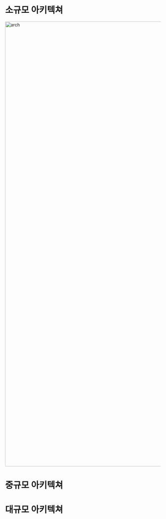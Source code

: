 # 소규모 아키텍쳐
<img width="1440" alt="arch" src="https://user-images.githubusercontent.com/36889612/211161491-fb629bda-57d6-489e-9a6b-a991536da7b1.png">



# 중규모 아키텍쳐




# 대규모 아키텍쳐


